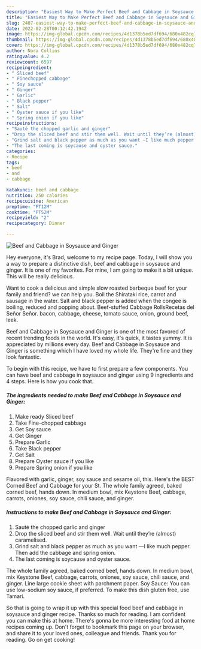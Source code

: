 ```yaml
---
description: "Easiest Way to Make Perfect Beef and Cabbage in Soysauce and Ginger"
title: "Easiest Way to Make Perfect Beef and Cabbage in Soysauce and Ginger"
slug: 2407-easiest-way-to-make-perfect-beef-and-cabbage-in-soysauce-and-ginger
date: 2022-02-28T00:12:42.194Z
image: https://img-global.cpcdn.com/recipes/4d1378b5ed7df694/680x482cq70/beef-and-cabbage-in-soysauce-and-ginger-recipe-main-photo.jpg
thumbnail: https://img-global.cpcdn.com/recipes/4d1378b5ed7df694/680x482cq70/beef-and-cabbage-in-soysauce-and-ginger-recipe-main-photo.jpg
cover: https://img-global.cpcdn.com/recipes/4d1378b5ed7df694/680x482cq70/beef-and-cabbage-in-soysauce-and-ginger-recipe-main-photo.jpg
author: Nora Collins
ratingvalue: 4.2
reviewcount: 6597
recipeingredient:
- " Sliced beef"
- " Finechopped cabbage"
- " Soy sauce"
- " Ginger"
- " Garlic"
- " Black pepper"
- " Salt"
- " Oyster sauce if you like"
- " Spring onion if you like"
recipeinstructions:
- "Sauté the chopped garlic and ginger"
- "Drop the sliced beef and stir them well. Wait until they’re (almost) caramelised."
- "Grind salt and black pepper as much as you want —I like much pepper. Then add the cabbage and spring onion."
- "The last coming is soycause and oyster sauce."
categories:
- Recipe
tags:
- beef
- and
- cabbage

katakunci: beef and cabbage 
nutrition: 250 calories
recipecuisine: American
preptime: "PT12M"
cooktime: "PT52M"
recipeyield: "2"
recipecategory: Dinner

---
```



![Beef and Cabbage in Soysauce and Ginger](https://img-global.cpcdn.com/recipes/4d1378b5ed7df694/680x482cq70/beef-and-cabbage-in-soysauce-and-ginger-recipe-main-photo.jpg)

Hey everyone, it's Brad, welcome to my recipe page. Today, I will show you a way to prepare a distinctive dish, beef and cabbage in soysauce and ginger. It is one of my favorites. For mine, I am going to make it a bit unique. This will be really delicious.

Want to cook a delicious and simple slow roasted barbeque beef for your family and friend? we can help you. Boil the Shirataki rice, carrot and sausage in the water. Salt and black pepper is added when the congee is boiling, reduced and popping about. Beef-stuffed Cabbage RollsRecetas del Señor Señor. bacon, cabbage, cheese, tomato sauce, onion, ground beef, leek.

Beef and Cabbage in Soysauce and Ginger is one of the most favored of recent trending foods in the world. It's easy, it's quick, it tastes yummy. It is appreciated by millions every day. Beef and Cabbage in Soysauce and Ginger is something which I have loved my whole life. They're fine and they look fantastic.


To begin with this recipe, we have to first prepare a few components. You can have beef and cabbage in soysauce and ginger using 9 ingredients and 4 steps. Here is how you cook that.

<!--inarticleads1-->

##### The ingredients needed to make Beef and Cabbage in Soysauce and Ginger:

1. Make ready  Sliced beef
1. Take  Fine-chopped cabbage
1. Get  Soy sauce
1. Get  Ginger
1. Prepare  Garlic
1. Take  Black pepper
1. Get  Salt
1. Prepare  Oyster sauce if you like
1. Prepare  Spring onion if you like


Flavored with garlic, ginger, soy sauce and sesame oil, this. Here's the BEST Corned Beef and Cabbage for your St. The whole family agreed, baked corned beef, hands down. In medium bowl, mix Keystone Beef, cabbage, carrots, oniones, soy sauce, chili sauce, and ginger. 

<!--inarticleads2-->

##### Instructions to make Beef and Cabbage in Soysauce and Ginger:

1. Sauté the chopped garlic and ginger
1. Drop the sliced beef and stir them well. Wait until they’re (almost) caramelised.
1. Grind salt and black pepper as much as you want —I like much pepper. Then add the cabbage and spring onion.
1. The last coming is soycause and oyster sauce.


The whole family agreed, baked corned beef, hands down. In medium bowl, mix Keystone Beef, cabbage, carrots, oniones, soy sauce, chili sauce, and ginger. Line large cookie sheet with parchment paper. Soy Sauce: You can use low-sodium soy sauce, if preferred. To make this dish gluten free, use Tamari. 

So that is going to wrap it up with this special food beef and cabbage in soysauce and ginger recipe. Thanks so much for reading. I am confident you can make this at home. There's gonna be more interesting food at home recipes coming up. Don't forget to bookmark this page on your browser, and share it to your loved ones, colleague and friends. Thank you for reading. Go on get cooking!
